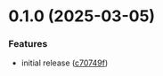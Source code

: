 # 0.1.0 (2025-03-05)


### Features

* initial release ([c70749f](https://github.com/davidgovea/mapwise/commit/c70749f4a275df0bc88fa080f52f0ffbc8a0221e))
